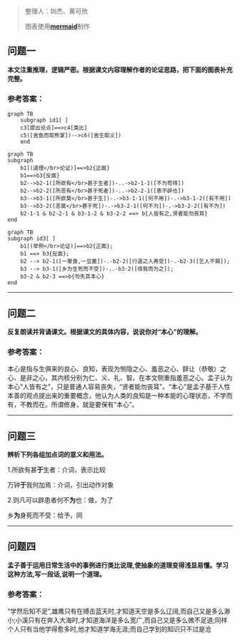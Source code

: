 > 整理人：圳杰、黄可欣
>
> 图表使用[**mermaid**](https://mermaid-js.github.io/mermaid/#/)制作

## 问题一

**本文注重推理，逻辑严密。根据课文内容理解作者的论证思路，把下面的图表补充完整。**

### 参考答案：

```mermaid
graph TB
    subgraph id1[ ]
    c3[提出论点]==>c4[类比]
    c5([舍鱼而取熊掌])-->c6([舍生取义])
    end
```

```mermaid
graph TB
subgraph  
	b1[(道理</br>论证)]==>b2{正面}
	b1==>b3{反面}
	b2-->b2-1([所欲有</br>甚于生者])-..->b2-1-1([不为苟得])
	b2-->b2-2([所恶有</br>甚于死者])-..->b2-2-1([患不辟也])
	b3-->b3-1([所欲莫</br>甚于生])-.->b3-1-1([何不用])-.->b3-1-2([有不用])
	b3-->b3-2([恶莫</br>甚于死])-.->b3-2-1([何不为])-.->b3-2-2([有不为])
	b2-1-1 & b2-2-1 & b3-1-2 & b3-2-2 ==> b{人皆有之,贤者能勿丧耳}
end
```
```mermaid
graph TB
subgraph id3[ ]
	b1[(举例</br>论证)]==>b2{正面};
	b1 ==> b3{反面};
	b2 --> b2-1([一箪食,一豆羹])-.-b2-2([行道之人弗受])-.-b2-3([乞人不屑]);
	b3 --> b3-1([乡为生死而不受])-..-b3-2([得我而为之]);
	b3-2 & b2-3 ==>b{勿失其本心}
end
```


------



## 问题二

**反复朗读并背诵课文。根据课文的具体内容，说说你对“本心”的理解。** 

### 参考答案：

本心是指与生俱来的良心、良知，表现为恻隐之心、羞恶之心、辞让（恭敬）之心、是非之心，其内核分别为仁、义、礼、智。在本文侧重指羞恶之心。孟子认为本心“人皆有之”，只是普通人容易丧失，“贤者能勿丧耳”。“本心”是孟子基于人性本善的观点提出来的重要概念，他认为人类的良知是一种本能的心理状态，不学而有，不教而在。所谓修身，就是要保有“本心”。



------



## 问题三

**辨析下列各组加点词的意义和用法。**

1.所欲有甚**于**生者：介词，表示比较

 万钟**于**我何加焉：介词，引出动作对象

2.则凡可以辟患者何不**为**也：做，为了

  乡**为**身死而不受：给予，同



------



## 问题四

**孟子善于运用日常生活中的事例进行类比说理,使抽象的道理变得浅显易懂。学习这种方法,写一段话,说明一个道理。**

### 参考答案：

“学然后知不足”,雄鹰只有在搏击蓝天时,才知道天空是多么辽阔,而自己又是多么渺小;小溪只有在奔入大海时,才知道海洋是多么宽广,而自己又是多么微不足道;同样个人只有当他学得愈多时,他才知道学海无涯;而自己学到的知识只不过是沧



